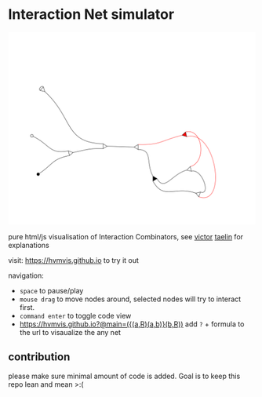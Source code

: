 
# Interaction Net simulator

![Net Visualization](src/net.svg)

pure html/js visualisation of Interaction Combinators, see [victor](https://gist.github.com/VictorTaelin) [taelin](https://x.com/victorTaelin) for explanations

visit: https://hvmvis.github.io to try it out

navigation:

- `space` to pause/play
- `mouse drag` to move nodes around, selected nodes will try to interact first.
- `command enter` to toggle code view
- https://hvmvis.github.io?@main=({(a,R)(a,b)}(b,R)) add `?` + formula to the url to visaualize the any net

## contribution

please make sure minimal amount of code is added. Goal is to keep this repo lean and mean >:(

